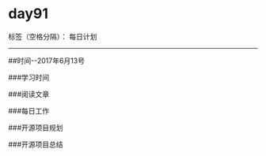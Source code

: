 # day91

标签（空格分隔）： 每日计划

---
##时间--2017年6月13号

###学习时间<br>


###阅读文章<br>


###每日工作<br>


###开源项目规划


###开源项目总结
